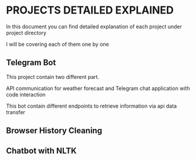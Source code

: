 # PROJECTS DETAILED EXPLAINED
In this document you can find detailed explanation of each project under project directory

I will be covering each of them one by one

## Telegram Bot
This project contain two different part. 

API communication for weather forecast and Telegram chat application with code interaction

This bot contain different endpoints to retrieve information via api data transfer
## Browser History Cleaning


## Chatbot with NLTK